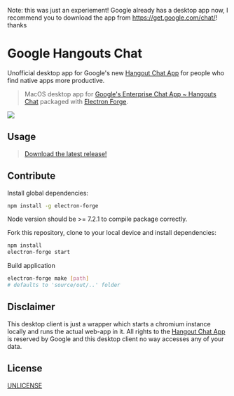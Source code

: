 Note: this was just an experiement! Google already has a desktop app now, I recommend you to download the app from https://get.google.com/chat/! thanks


# Google Hangouts Chat
Unofficial desktop app for Google's new [Hangout Chat App](https://gsuite.google.com/campaigns/index__chateap.html) for people who find native apps more productive.

> MacOS desktop app for [Google's Enterprise Chat App ~ Hangouts Chat](https://chat.google.com) packaged with [Electron Forge](https://electronforge.io/).

![](https://venturebeat.com/wp-content/uploads/2017/03/d-inscreen-02-search@2x.png.png)

## Usage

>[Download the latest release!](https://github.com/siwalikm/Google-Hangouts-Chat/raw/0.2.1/out/make/Hangouts%20Chat-0.2.1.dmg)

## Contribute
Install global dependencies:
```sh
npm install -g electron-forge
```
Node version should be >= 7.2.1 to compile package correctly.

Fork this repository, clone to your local device and install dependencies:

```sh
npm install
electron-forge start
```

Build application
```sh
electron-forge make [path]
# defaults to 'source/out/..' folder
```

## Disclaimer
This desktop client is just a wrapper which starts a chromium instance locally and runs the actual web-app in it. All rights to the [Hangout Chat App](https://gsuite.google.com/campaigns/index__chateap.html) is reserved by Google and this desktop client no way accesses any of your data.


## License
[UNLICENSE](http://unlicense.org)
